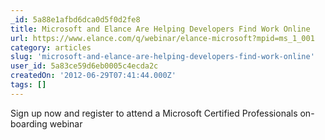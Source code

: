 ```yaml
---
_id: 5a88e1afbd6dca0d5f0d2fe8
title: Microsoft and Elance Are Helping Developers Find Work Online
url: https://www.elance.com/q/webinar/elance-microsoft?mpid=ms_1_001
category: articles
slug: 'microsoft-and-elance-are-helping-developers-find-work-online'
user_id: 5a83ce59d6eb0005c4ecda2c
createdOn: '2012-06-29T07:41:44.000Z'
tags: []
---
```


Sign up now and register to attend a Microsoft Certified Professionals on-boarding webinar
